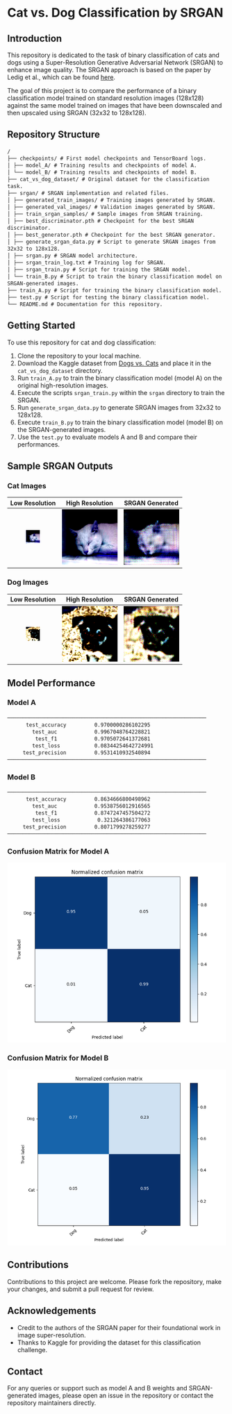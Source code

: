 # Cat vs. Dog Classification by SRGAN

## Introduction
This repository is dedicated to the task of binary classification of cats and dogs using a Super-Resolution Generative Adversarial Network (SRGAN) to enhance image quality. The SRGAN approach is based on the paper by Ledig et al., which can be found [here](https://arxiv.org/abs/1609.04802).

The goal of this project is to compare the performance of a binary classification model trained on standard resolution images (128x128) against the same model trained on images that have been downscaled and then upscaled using SRGAN (32x32 to 128x128).

## Repository Structure
```
/
├── checkpoints/ # First model checkpoints and TensorBoard logs.
│ ├── model_A/ # Training results and checkpoints of model A.
│ └── model_B/ # Training results and checkpoints of model B.
├── cat_vs_dog_dataset/ # Original dataset for the classification task.
├── srgan/ # SRGAN implementation and related files.
│ ├── generated_train_images/ # Training images generated by SRGAN.
│ ├── generated_val_images/ # Validation images generated by SRGAN.
│ ├── train_srgan_samples/ # Sample images from SRGAN training.
│ ├── best_discriminator.pth # Checkpoint for the best SRGAN discriminator.
│ ├── best_generator.pth # Checkpoint for the best SRGAN generator.
│ ├── generate_srgan_data.py # Script to generate SRGAN images from 32x32 to 128x128.
│ ├── srgan.py # SRGAN model architecture.
│ ├── srgan_train_log.txt # Training log for SRGAN.
│ ├── srgan_train.py # Script for training the SRGAN model.
│ └── train_B.py # Script to train the binary classification model on SRGAN-generated images.
├── train_A.py # Script for training the binary classification model.
├── test.py # Script for testing the binary classification model.
└── README.md # Documentation for this repository.
```

## Getting Started

To use this repository for cat and dog classification:

1. Clone the repository to your local machine.
2. Download the Kaggle dataset from [Dogs vs. Cats](https://www.kaggle.com/c/dogs-vs-cats/data) and place it in the `cat_vs_dog_dataset` directory.
3. Run `train_A.py` to train the binary classification model (model A) on the original high-resolution images.
4. Execute the scripts `srgan_train.py` within the `srgan` directory to train the SRGAN.
5. Run `generate_srgan_data.py` to generate SRGAN images from 32x32 to 128x128.
6. Execute `train_B.py` to train the binary classification model (model B) on the SRGAN-generated images.
7. Use the `test.py` to evaluate models A and B and compare their performances.

## Sample SRGAN Outputs
### Cat Images
| Low Resolution | High Resolution | SRGAN Generated |
|:--------------:|:---------------:|:---------------:|
| ![Low Resolution - Cat](/srgan/train_srgan_samples/Cat_149_lr.png) | ![High Resolution - Cat](/srgan/train_srgan_samples/Cat_149_hr.png) | ![SRGAN Generated - Cat](/srgan/train_srgan_samples/Cat_149_generated.png) |

### Dog Images
| Low Resolution | High Resolution | SRGAN Generated |
|:--------------:|:---------------:|:---------------:|
| ![Low Resolution - Dog](/srgan/train_srgan_samples/Dog_148_lr.png) | ![High Resolution - Dog](/srgan/train_srgan_samples/Dog_148_hr.png) | ![SRGAN Generated - Dog](/srgan/train_srgan_samples/Dog_148_generated.png) |


## Model Performance
### Model A
```
────────────────────────────────────────────────────────────────
      test_accuracy         0.9700000286102295
        test_auc            0.9967048764228821
         test_f1            0.9705072641372681
        test_loss           0.08344254642724991
     test_precision         0.9531410932540894
────────────────────────────────────────────────────────────────
```
### Model B
```
────────────────────────────────────────────────────────────────
      test_accuracy         0.8634666800498962
        test_auc            0.9538756012916565
         test_f1            0.8747247457504272
        test_loss            0.321264386177063
     test_precision         0.8071799278259277
────────────────────────────────────────────────────────────────
```

### Confusion Matrix for Model A

![Confusion Matrix for Model A](./confusion_matrix_model_A.png)

### Confusion Matrix for Model B

![Confusion Matrix for Model B](./confusion_matrix_model_B.png)


## Contributions

Contributions to this project are welcome. Please fork the repository, make your changes, and submit a pull request for review.

## Acknowledgements
- Credit to the authors of the SRGAN paper for their foundational work in image super-resolution.
- Thanks to Kaggle for providing the dataset for this classification challenge.

## Contact
For any queries or support such as model A and B weights and SRGAN-generated images, please open an issue in the repository or contact the repository maintainers directly.
